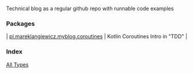 

Technical blog as a regular github repo with runnable code examples

### Packages

| [pl.mareklangiewicz.myblog.coroutines](pl.mareklangiewicz.myblog.coroutines/index.md) | Kotlin Coroutines Intro in "TDD" |

### Index

[All Types](alltypes/index.md)